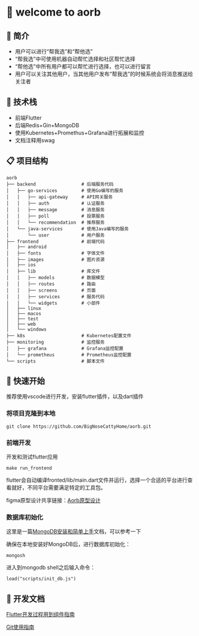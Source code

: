 # 👐 welcome to aorb

## 💖 简介

- 用户可以进行“帮我选”和“帮他选”
- “帮我选”中可使用机器自动帮忙选择和社区帮忙选择
- “帮他选”中所有用户都可以帮忙进行选择，也可以进行留言
- 用户可以关注其他用户，当其他用户发布“帮我选”的时候系统会将消息推送给关注者

## 💪 技术栈

- 前端Flutter
- 后端Redis+Gin+MongoDB
- 使用Kubernetes+Promethus+Grafana进行拓展和监控
- 文档注释用swag

## 📋 项目结构
```shell
aorb
├── backend                 # 后端服务代码
│   ├── go-services         # 使用Go编写的服务
│   │   ├── api-gateway     # API网关服务
│   │   ├── auth            # 认证服务
│   │   ├── message         # 消息服务
│   │   ├── poll            # 投票服务
│   │   └── recommendation  # 推荐服务
│   └── java-services       # 使用Java编写的服务
│       └── user            # 用户服务
├── frontend                # 前端代码
│   ├── android 
│   ├── fonts               # 字体文件
│   ├── images              # 图片资源
│   ├── ios 
│   ├── lib                 # 库文件
│   │   ├── models          # 数据模型
│   │   ├── routes          # 路由
│   │   ├── screens         # 页面
│   │   ├── services        # 服务代码
│   │   └── widgets         # 小部件
│   ├── linux 
│   ├── macos  
│   ├── test 
│   ├── web
│   └── windows 
├── k8s                     # Kubernetes配置文件
├── monitoring              # 监控服务
│   ├── grafana             # Grafana监控配置
│   └── prometheus          # Prometheus监控配置
└── scripts                 # 脚本文件
```


## 🚀 快速开始

推荐使用vscode进行开发，安装flutter插件，以及dart插件

### 将项目克隆到本地

```shell
git clone https://github.com/BigNoseCattyHome/aorb.git
```

### 前端开发 
开发和测试flutter应用

```shell
make run_frontend
```

flutter会自动编译fronted/lib/main.dart文件并运行，选择一个合适的平台进行查看就好，不同平台需要满足特定的工具包。


figma原型设计共享链接：[Aorb原型设计](https://www.figma.com/design/roDqwgrlbQo29vpSqeCVFw/Aorb?node-id=0-1&t=SOBamnPsEXegjKDF-1)

### 数据库初始化

这里是一篇[MongoDB安装和简单上手](https://obyi4vacom.feishu.cn/file/DTTWb1DMjoGynkxmgOBc0qgInWd)文档，可以参考一下

确保在本地安装好MongoDB后，进行数据库初始化：

```shell    
mongosh
```

进入到mongodb shell之后输入命令：
```shell
load("scripts/init_db.js")
```

## 📝 开发文档

[Flutter开发过程用到组件指南](https://obyi4vacom.feishu.cn/file/E9vdbu0RBocg4yxfV0NcS1kHnwe)

[Git使用指南](http://sirius1y.top/posts/notes/dev/%E6%8C%87%E5%8D%97%E5%9B%A2%E9%98%9Fgit%E5%8D%8F%E4%BD%9C/)

